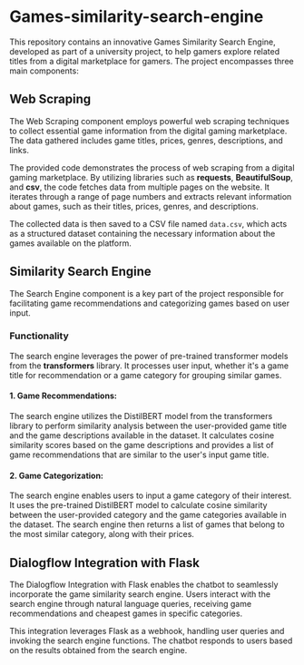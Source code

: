 # Games-similarity-search-engine

This repository contains an innovative Games Similarity Search Engine, developed as part of a university project, to help gamers explore related titles from a digital marketplace for gamers. The project encompasses three main components:

## Web Scraping 
The Web Scraping component employs powerful web scraping techniques to collect essential game information from the digital gaming marketplace. The data gathered includes game titles, prices, genres, descriptions, and links.

The provided code demonstrates the process of web scraping from a digital gaming marketplace. By utilizing libraries such as **requests**, **BeautifulSoup**, and **csv**, the code fetches data from multiple pages on the website. It iterates through a range of page numbers and extracts relevant information about games, such as their titles, prices, genres, and descriptions.

The collected data is then saved to a CSV file named `data.csv`, which acts as a structured dataset containing the necessary information about the games available on the platform.

## Similarity Search Engine
The Search Engine component is a key part of the project responsible for facilitating game recommendations and categorizing games based on user input.

### Functionality
The search engine leverages the power of pre-trained transformer models from the **transformers** library. It processes user input, whether it's a game title for recommendation or a game category for grouping similar games.

#### 1. Game Recommendations:
The search engine utilizes the DistilBERT model from the transformers library to perform similarity analysis between the user-provided game title and the game descriptions available in the dataset. It calculates cosine similarity scores based on the game descriptions and provides a list of game recommendations that are similar to the user's input game title.

#### 2. Game Categorization:
The search engine enables users to input a game category of their interest. It uses the pre-trained DistilBERT model to calculate cosine similarity between the user-provided category and the game categories available in the dataset. The search engine then returns a list of games that belong to the most similar category, along with their prices.

## Dialogflow Integration with Flask

The Dialogflow Integration with Flask enables the chatbot to seamlessly incorporate the game similarity search engine. Users interact with the search engine through natural language queries, receiving game recommendations and cheapest games in specific categories.

This integration leverages Flask as a webhook, handling user queries and invoking the search engine functions. The chatbot responds to users based on the results obtained from the search engine.


